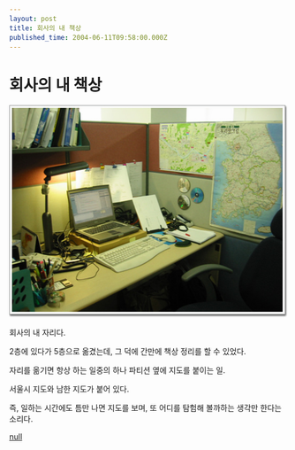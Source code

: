```yaml
---
layout: post
title: 회사의 내 책상
published_time: 2004-06-11T09:58:00.000Z
---
```


# 회사의 내 책상


![](../pds/200902/04/80/a0109780_4989792964a8c.jpg)

회사의 내 자리다.

2층에 있다가 5층으로 옮겼는데, 그 덕에 간만에 책상 정리를 할 수 있었다.

자리를 옮기면 항상 하는 일중의 하나 파티션 옆에 지도를 붙이는 일.

서울시 지도와 남한 지도가 붙어 있다.

즉, 일하는 시간에도 틈만 나면 지도를 보며, 또 어디를 탐험해 볼까하는 생각만 한다는 소리다.

[null](../6166885.html#6166885_1)

